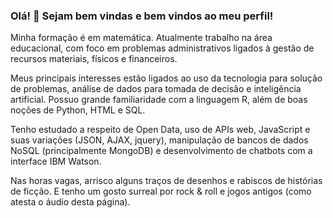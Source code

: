 ### Olá! 👋 Sejam bem vindas e bem vindos ao meu perfil!

<audio src="https://www.mboxdrive.com/rockn-roll-racing-soundtrack.mp3" type="audio/mp3" autoplay="true" loop></audio>

<!--
**GrlouX/GrlouX** is a ✨ _special_ ✨ repository because its `README.md` (this file) appears on your GitHub profile.

Here are some ideas to get you started:

- 🔭 I’m currently working on ...
- 🌱 I’m currently learning ...
- 👯 I’m looking to collaborate on ...
- 🤔 I’m looking for help with ...
- 💬 Ask me about ...
- 📫 How to reach me: ...
- 😄 Pronouns: ...
- ⚡ Fun fact: ...
-->

Minha formação é em matemática. Atualmente trabalho na área educacional, com foco em problemas administrativos ligados à gestão de recursos materiais, físicos e financeiros.

Meus principais interesses estão ligados ao uso da tecnologia para solução de problemas, análise de dados para tomada de decisão e inteligência artificial. Possuo grande familiaridade com a linguagem R, além de boas noções de Python, HTML e SQL. 

Tenho estudado a respeito de Open Data, uso de APIs web, JavaScript e suas variações (JSON, AJAX, jquery), manipulação de bancos de dados NoSQL (principalmente MongoDB) e desenvolvimento de chatbots com a interface IBM Watson.

Nas horas vagas, arrisco alguns traços de desenhos e rabiscos de histórias de ficção. E tenho um gosto surreal por rock & roll e jogos antigos (como atesta o áudio desta página).
